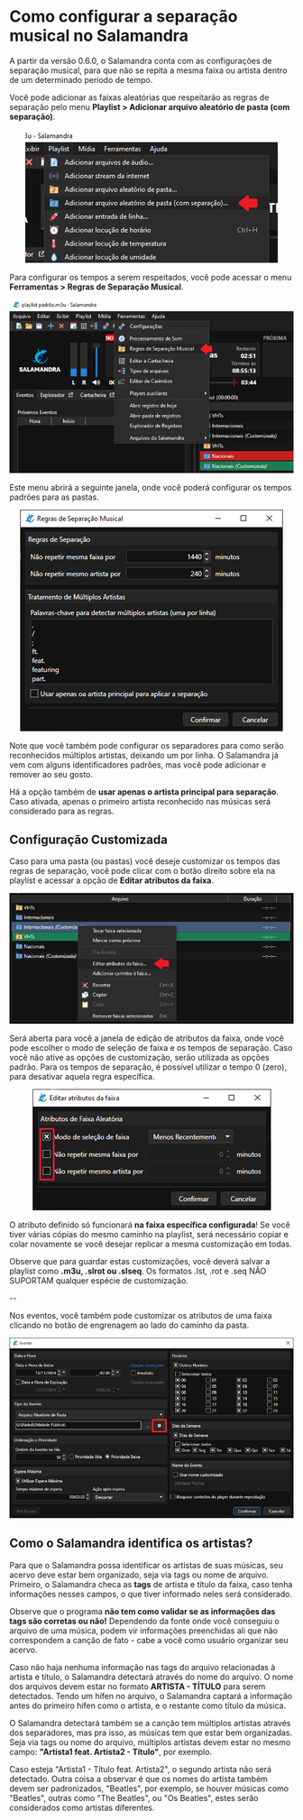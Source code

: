 # Como configurar a separação musical no Salamandra

A partir da versão 0.6.0, o Salamandra conta com as configurações de separação musical, para que não se repita a mesma faixa ou artista dentro de um determinado período de tempo.

Você pode adicionar as faixas aleatórias que respeitarão as regras de separação pelo menu **Playlist > Adicionar arquivo aleatório de pasta (com separação)**.

<p align="center">
	<img src="Images/Separation/Separation_03.png" alt="Menu para acessar regras de separação"/>
</p>

Para configurar os tempos a serem respeitados, você pode acessar o menu **Ferramentas > Regras de Separação Musical**.

<p align="center">
	<img src="Images/Separation/Separation_01.png" alt="Menu para acessar regras de separação"/>
</p>

Este menu abrirá a seguinte janela, onde você poderá configurar os tempos padrões para as pastas.

<p align="center">
	<img src="Images/Separation/Separation_02.png" alt="Menu para acessar regras de separação"/>
</p>

Note que você também pode configurar os separadores para como serão reconhecidos múltiplos artistas, deixando um por linha. O Salamandra já vem com alguns identificadores padrões, mas você pode adicionar e remover ao seu gosto.

Há a opção também de **usar apenas o artista principal para separação**. Caso ativada, apenas o primeiro artista reconhecido nas músicas será considerado para as regras.

## Configuração Customizada

Caso para uma pasta (ou pastas) você deseje customizar os tempos das regras de separação, você pode clicar com o botão direito sobre ela na playlist e acessar a opção de **Editar atributos da faixa**.

<p align="center">
	<img src="Images/Separation/Separation_04.png" alt="Menu para acessar regras de separação"/>
</p>

Será aberta para você a janela de edição de atributos da faixa, onde você pode escolher o modo de seleção de faixa e os tempos de separação. Caso você não ative as opções de customização, serão utilizada as opções padrão. Para os tempos de separação, é possível utilizar o tempo 0 (zero), para desativar aquela regra específica.

<p align="center">
	<img src="Images/Separation/Separation_05.png" alt="Menu para acessar regras de separação"/>
</p>

O atributo definido só funcionará **na faixa específica configurada**! Se você tiver várias cópias do mesmo caminho na playlist, será necessário copiar e colar novamente se você desejar replicar a mesma customização em todas.

Observe que para guardar estas customizações, você deverá salvar a playlist como **.m3u, .slrot ou .slseq**. Os formatos .lst, .rot e .seq NÃO SUPORTAM qualquer espécie de customização.

--

Nos eventos, você também pode customizar os atributos de uma faixa clicando no botão de engrenagem ao lado do caminho da pasta.

<p align="center">
	<img src="Images/Separation/Separation_06.png" alt="Menu para acessar regras de separação"/>
</p>

## Como o Salamandra identifica os artistas?

Para que o Salamandra possa identificar os artistas de suas músicas, seu acervo deve estar bem organizado, seja via tags ou nome de arquivo. Primeiro, o Salamandra checa as **tags** de artista e título da faixa, caso tenha informações nesses campos, o que tiver informado neles será considerado. 

Observe que o programa **não tem como validar se as informações das tags são corretas ou não!** Dependendo da fonte onde você conseguiu o arquivo de uma música, podem vir informações preenchidas ali que não correspondem a canção de fato - cabe a você como usuário organizar seu acervo.

Caso não haja nenhuma informação nas tags do arquivo relacionadas à artista e título, o Salamandra detectará através do nome do arquivo. O nome dos arquivos devem estar no formato **ARTISTA - TÍTULO** para serem detectados. Tendo um hífen no arquivo, o Salamandra captará a informação antes do primeiro hífen como o artista, e o restante como título da música.

O Salamandra detectará também se a canção tem múltiplos artistas através dos separadores, mas pra isso, as músicas tem que estar bem organizadas. Seja via tags ou nome do arquivo, múltiplos artistas devem estar no mesmo campo: **"Artista1 feat. Artista2 - Título"**, por exemplo. 

Caso esteja "Artista1 - Título feat. Artista2", o segundo artista não será detectado. Outra coisa a observar é que os nomes do artista também devem ser padronizados, "Beatles", por exemplo, se houver músicas como "Beatles", outras como "The Beatles", ou "Os Beatles", estes serão considerados como artistas diferentes.